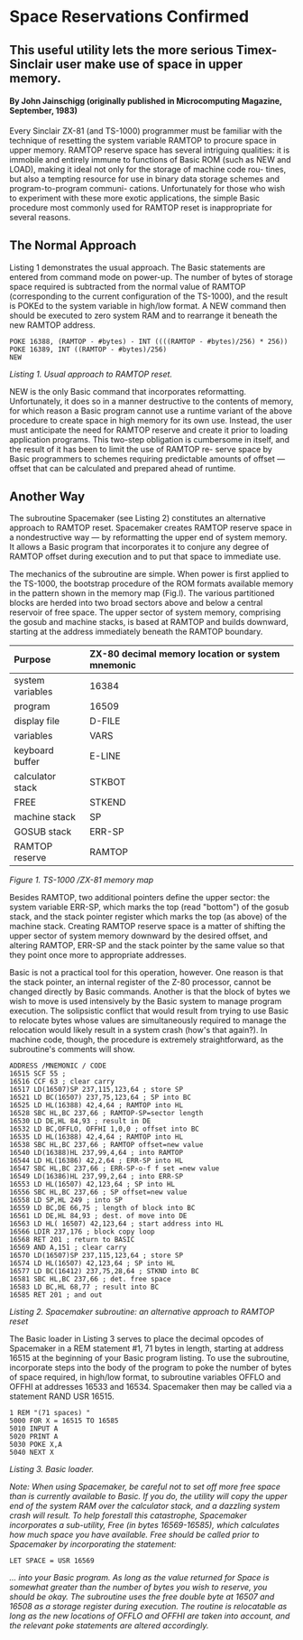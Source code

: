 # Space Reservations Confirmed 

## This useful utility lets the more serious Timex-Sinclair user make use of space in upper memory.

#### By John Jainschigg (originally published in Microcomputing Magazine, September, 1983)

Every Sinclair ZX-81 (and TS-1000) programmer must be familiar with the technique of resetting the system variable RAMTOP to procure space in upper memory. RAMTOP reserve space has several intriguing qualities: it is immobile and entirely immune to functions of Basic ROM (such as NEW and LOAD), making it ideal not only for the storage of machine code rou- tines, but also a tempting resource for use in binary data storage schemes and program-to-program communi- cations. Unfortunately for those who wish to experiment with these more exotic applications, the simple Basic procedure most commonly used for RAMTOP reset is inappropriate for several reasons. 

## The Normal Approach 

Listing 1 demonstrates the usual approach. The Basic statements are entered from command mode on power-up. The number of bytes of storage space required is subtracted from the normal value of RAMTOP (corresponding to the current configuration of the TS-1000), and the result is POKEd to the system variable in high/low format. A NEW command then should be executed to zero system RAM and to rearrange it beneath the new RAMTOP address.

```
POKE 16388, (RAMTOP - #bytes) - INT ((((RAMTOP - #bytes)/256) * 256)) 
POKE 16389, INT ((RAMTOP - #bytes)/256) 
NEW
```
_Listing 1. Usual approach to RAMTOP reset._

NEW is the only Basic command that incorporates reformatting. Unfortunately, it does so in a manner destructive to the contents of memory, for which reason a Basic program cannot use a runtime variant of the above procedure to create space in high memory for its own use. Instead, the user must anticipate the need for RAMTOP reserve and create it prior to loading application programs. This two-step obligation is cumbersome in itself, and the result of it has been to limit the use of RAMTOP re- serve space by Basic programmers to schemes requiring predictable amounts of offset — offset that can be calculated and prepared ahead of runtime. 

## Another Way 

The subroutine Spacemaker (see Listing 2) constitutes an alternative approach to RAMTOP reset. Spacemaker creates RAMTOP reserve space in a nondestructive way — by reformatting the upper end of system memory. It allows a Basic program that incorporates it to conjure any degree of RAMTOP offset during execution and to put that space to immediate use. 

The mechanics of the subroutine are simple. When power is first applied to the TS-1000, the bootstrap procedure of the ROM formats available memory in the pattern shown in the memory map (Fig.l). The various partitioned blocks are herded into two broad sectors above and below a central reservoir of free space. The upper sector of system memory, comprising the gosub and machine stacks, is based at RAMTOP and builds downward, starting at the address immediately beneath the RAMTOP boundary. 

|Purpose| ZX-80 decimal memory location or system mnemonic |
| :-- | :-- |
|system variables|16384|
|program|16509| 
|display file|D-FILE|
|variables|VARS|
|keyboard buffer|E-LINE|
|calculator stack|STKBOT|
|FREE|STKEND|
|machine stack|SP| 
|GOSUB stack|ERR-SP| 
|RAMTOP reserve|RAMTOP|

_Figure 1. TS-1000 /ZX-81 memory map_

Besides RAMTOP, two additional pointers define the upper sector: the system variable ERR-SP, which marks the top (read "bottom") of the gosub stack, and the stack pointer register which marks the top (as above) of the machine stack. Creating RAMTOP reserve space is a matter of shifting the upper sector of system memory downward by the desired offset, and altering RAMTOP, ERR-SP and the stack pointer by the same value so that they point once more to appropriate addresses.

Basic is not a practical tool for this operation, however. One reason is that the stack pointer, an internal register of the Z-80 processor, cannot be changed directly by Basic commands. Another is that the block of bytes we wish to move is used intensively by the Basic system to manage program execution. The solipsistic conflict that would result from trying to use Basic to relocate bytes whose values are simultaneously required to manage the relocation would likely result in a system crash (how's that again?). In machine code, though, the procedure is extremely straightforward, as the subroutine's comments will show.

```
ADDRESS /MNEMONIC / CODE 
16515 SCF 55 ; 
16516 CCF 63 ; clear carry 
16517 LD(16507)SP 237,115,123,64 ; store SP 
16521 LD BC(16507) 237,75,123,64 ; SP into BC 
16525 LD HL(16388) 42,4,64 ; RAMTOP into HL 
16528 SBC HL,BC 237,66 ; RAMTOP-SP=sector length 
16530 LD DE,HL 84,93 ; result in DE 
16532 LD BC,OFFLO, OFFHI 1,0,0 ; offset into BC 
16535 LD HL(16388) 42,4,64 ; RAMTOP into HL 
16538 SBC HL,BC 237,66 ; RAMTOP offset=new value 
16540 LD(16388)HL 237,99,4,64 ; into RAMTOP 
16544 LD HL(16386) 42,2,64 ; ERR-SP into HL 
16547 SBC HL,BC 237,66 ; ERR-SP-o-f f set =new value 
16549 LD(16386)HL 237,99,2,64 ; into ERR-SP 
16553 LD HL(16507) 42,123,64 ; SP into HL 
16556 SBC HL,BC 237,66 ; SP offset=new value 
16558 LD SP,HL 249 ; into SP 
16559 LD BC,DE 66,75 ; length of block into BC 
16561 LD DE,HL 84,93 ; dest. of move into DE 
16563 LD HL( 16507) 42,123,64 ; start address into HL 
16566 LDIR 237,176 ; block copy loop 
16568 RET 201 ; return to BASIC 
16569 AND A,151 ; clear carry 
16570 LD(16507)SP 237,115,123,64 ; store SP 
16574 LD HL(16507) 42,123,64 ; SP into HL 
16577 LD BC(16412) 237,75,28,64 ; STKND into BC 
16581 SBC HL,BC 237,66 ; det. free space 
16583 LD BC,HL 68,77 ; result into BC 
16585 RET 201 ; and out 
```
_Listing 2. Spacemaker subroutine: an alternative approach to RAMTOP reset_ 

The Basic loader in Listing 3 serves to place the decimal opcodes of Spacemaker in a REM statement #1, 71 bytes in length, starting at address 16515 at the beginning of your Basic program listing. To use the subroutine, incorporate steps into the body of the program to poke the number of bytes of space required, in high/low format, to subroutine variables OFFLO and OFFHI at addresses 16533 and 16534. Spacemaker then may be called via a statement RAND USR 16515. 

```
1 REM "(71 spaces) " 
5000 FOR X = 16515 TO 16585 
5010 INPUT A 
5020 PRINT A
5030 POKE X,A 
5040 NEXT X 
```
_Listing 3. Basic loader._ 

_Note: When using Spacemaker, be careful not to set off more free space than is currently available to Basic. If you do, the utility will copy the upper end of the system RAM over the calculator stack, and a dazzling system crash will result. To help forestall this catastrophe, Spacemaker incorporates a sub-utility, Free (in bytes 16569-16585), which calculates how much space you have available. Free should be called prior to Spacemaker by incorporating the statement:_ 

```
LET SPACE = USR 16569 
```
_... into your Basic program. As long as the value returned for Space is somewhat greater than the number of bytes you wish to reserve, you should be okay. 
The subroutine uses the free double byte at 16507 and 16508 as a storage register during execution. The routine is relocatable as long as the new locations of OFFLO and OFFHI are taken into account, and the relevant poke statements are altered accordingly._
